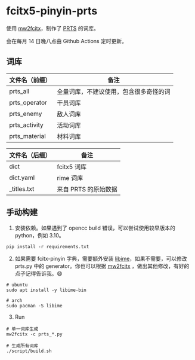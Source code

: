 # fcitx5-pinyin-prts

使用 [mw2fcitx](https://github.com/outloudvi/mw2fcitx)，制作了 [PRTS](https://prts.wiki/) 的词库。

会在每月 14 日晚八点由 Github Actions 定时更新。

## 词库

| 文件名（前缀） | 备注                                   |
| -------------- | -------------------------------------- |
| prts_all       | 全量词库，不建议使用，包含很多奇怪的词 |
| prts_operator  | 干员词库                               |
| prts_enemy     | 敌人词库                               |
| prts_activity  | 活动词库                               |
| prts_material  | 材料词库                               |

| 文件名（后缀） | 备注                 |
| -------------- | -------------------- |
| dict           | fcitx5 词库          |
| dict.yaml      | rime 词库            |
| _titles.txt    | 来自 PRTS 的原始数据 |

## 手动构建

1. 安装依赖。如果遇到了 opencc build 错误，可以尝试使用较早版本的 python，例如 3.10。

```shell
pip install -r requirements.txt
```

2. 如果需要 fcitx-pinyin 字典，需要额外安装 [libime](https://github.com/fcitx/libime)，如果不需要，可以修改 prts.py 中的 generator。你也可以根据 [mw2fcitx](https://github.com/outloudvi/mw2fcitx) ，做出其他修改，有好的点子记得告诉我。😄

```shell
# ubuntu
sudo apt install -y libime-bin

# arch
sudo pacman -S libime
```

3. Run

```shell
# 单一词库生成
mw2fcitx -c prts_*.py

# 生成所有词库
./script/build.sh
```
